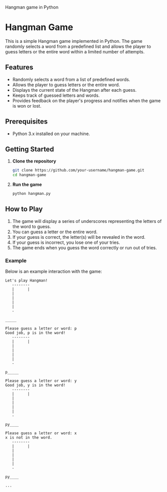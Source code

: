 Hangman game in Python
# Hangman Game

This is a simple Hangman game implemented in Python. The game randomly selects a word from a predefined list and allows the player to guess letters or the entire word within a limited number of attempts.

## Features

- Randomly selects a word from a list of predefined words.
- Allows the player to guess letters or the entire word.
- Displays the current state of the Hangman after each guess.
- Keeps track of guessed letters and words.
- Provides feedback on the player's progress and notifies when the game is won or lost.

## Prerequisites

- Python 3.x installed on your machine.

## Getting Started

1. **Clone the repository**

    ```sh
    git clone https://github.com/your-username/hangman-game.git
    cd hangman-game
    ```

2. **Run the game**

    ```sh
    python hangman.py
    ```

## How to Play

1. The game will display a series of underscores representing the letters of the word to guess.
2. You can guess a letter or the entire word.
3. If your guess is correct, the letter(s) will be revealed in the word.
4. If your guess is incorrect, you lose one of your tries.
5. The game ends when you guess the word correctly or run out of tries.

### Example

Below is an example interaction with the game:

```plaintext
Let's play Hangman!
   --------
   |      |
   |      
   |    
   |      
   |     
   -

_____

Please guess a letter or word: p
Good job, p is in the word!
   --------
   |      |
   |      
   |    
   |      
   |     
   -

p_____

Please guess a letter or word: y
Good job, y is in the word!
   --------
   |      |
   |      
   |    
   |      
   |     
   -

py____

Please guess a letter or word: x
x is not in the word.
   --------
   |      |
   |      
   |    
   |      
   |     
   -

py____

...

